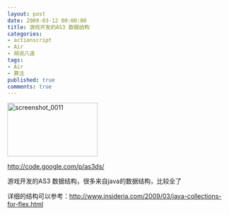 ```yaml
---
layout: post
date: 2009-03-12 00:00:00
title: 游戏开发的AS3 数据结构
categories:
- actionscript
- Air
- 胡说八道
tags:
- Air
- 算法
published: true
comments: true
---
```

<p><img class="alignnone size-full wp-image-382" title="screenshot_0011" src="{{site.url}}/media/2009/03/screenshot_0011.png" alt="screenshot_0011" width="204" height="121" /></p>

<p><a href="http://code.google.com/p/as3ds/" target="_blank">http://code.google.com/p/as3ds/</a></p>

<p>游戏开发的AS3 数据结构，很多来自java的数据结构，比较全了</p>

<p>详细的结构可以参考：<a href="http://www.insideria.com/2009/03/java-collections-for-flex.html" target="_blank">http://www.insideria.com/2009/03/java-collections-for-flex.html</a></p>
